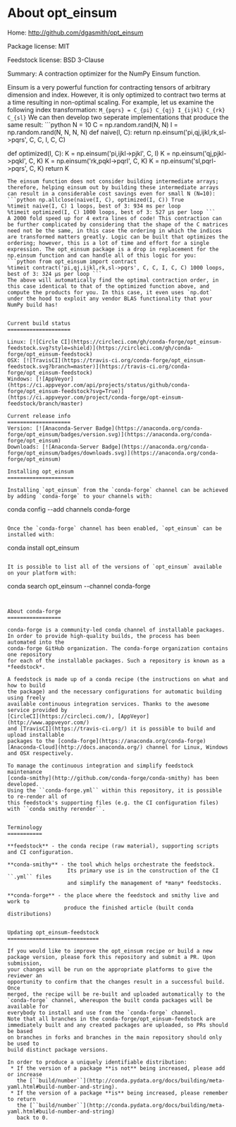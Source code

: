 About opt_einsum
================

Home: http://github.com/dgasmith/opt_einsum

Package license: MIT

Feedstock license: BSD 3-Clause

Summary: A contraction optimizer for the NumPy Einsum function.

Einsum is a very powerful function for contracting tensors of arbitrary dimension and index. However, it is only optimized to contract two terms at a time resulting in non-optimal scaling.
For example, let us examine the following index transformation: `M_{pqrs} = C_{pi} C_{qj} I_{ijkl} C_{rk} C_{sl}`
We can then develop two seperate implementations that produce the same result: ```python N = 10 C = np.random.rand(N, N) I = np.random.rand(N, N, N, N)
def naive(I, C):
    return np.einsum('pi,qj,ijkl,rk,sl->pqrs', C, C, I, C, C)

def optimized(I, C):
    K = np.einsum('pi,ijkl->pjkl', C, I)
    K = np.einsum('qj,pjkl->pqkl', C, K)
    K = np.einsum('rk,pqkl->pqrl', C, K)
    K = np.einsum('sl,pqrl->pqrs', C, K)
    return K
```
The einsum function does not consider building intermediate arrays; therefore, helping einsum out by building these intermediate arrays can result in a considerable cost savings even for small N (N=10):
```python np.allclose(naive(I, C), optimized(I, C)) True
%timeit naive(I, C) 1 loops, best of 3: 934 ms per loop
%timeit optimized(I, C) 1000 loops, best of 3: 527 µs per loop ```
A 2000 fold speed up for 4 extra lines of code! This contraction can be further complicated by considering that the shape of the C matrices need not be the same, in this case the ordering in which the indices are transformed matters greatly. Logic can be built that optimizes the ordering; however, this is a lot of time and effort for a single expression. The opt_einsum package is a drop in replacement for the np.einsum function and can handle all of this logic for you:
```python from opt_einsum import contract
%timeit contract('pi,qj,ijkl,rk,sl->pqrs', C, C, I, C, C) 1000 loops, best of 3: 324 µs per loop ```
The above will automatically find the optimal contraction order, in this case identical to that of the optimized function above, and compute the products for you. In this case, it even uses `np.dot` under the hood to exploit any vendor BLAS functionality that your NumPy build has!


Current build status
====================

Linux: [![Circle CI](https://circleci.com/gh/conda-forge/opt_einsum-feedstock.svg?style=shield)](https://circleci.com/gh/conda-forge/opt_einsum-feedstock)
OSX: [![TravisCI](https://travis-ci.org/conda-forge/opt_einsum-feedstock.svg?branch=master)](https://travis-ci.org/conda-forge/opt_einsum-feedstock)
Windows: [![AppVeyor](https://ci.appveyor.com/api/projects/status/github/conda-forge/opt_einsum-feedstock?svg=True)](https://ci.appveyor.com/project/conda-forge/opt-einsum-feedstock/branch/master)

Current release info
====================
Version: [![Anaconda-Server Badge](https://anaconda.org/conda-forge/opt_einsum/badges/version.svg)](https://anaconda.org/conda-forge/opt_einsum)
Downloads: [![Anaconda-Server Badge](https://anaconda.org/conda-forge/opt_einsum/badges/downloads.svg)](https://anaconda.org/conda-forge/opt_einsum)

Installing opt_einsum
=====================

Installing `opt_einsum` from the `conda-forge` channel can be achieved by adding `conda-forge` to your channels with:

```
conda config --add channels conda-forge
```

Once the `conda-forge` channel has been enabled, `opt_einsum` can be installed with:

```
conda install opt_einsum
```

It is possible to list all of the versions of `opt_einsum` available on your platform with:

```
conda search opt_einsum --channel conda-forge
```


About conda-forge
=================

conda-forge is a community-led conda channel of installable packages.
In order to provide high-quality builds, the process has been automated into the
conda-forge GitHub organization. The conda-forge organization contains one repository
for each of the installable packages. Such a repository is known as a *feedstock*.

A feedstock is made up of a conda recipe (the instructions on what and how to build
the package) and the necessary configurations for automatic building using freely
available continuous integration services. Thanks to the awesome service provided by
[CircleCI](https://circleci.com/), [AppVeyor](http://www.appveyor.com/)
and [TravisCI](https://travis-ci.org/) it is possible to build and upload installable
packages to the [conda-forge](https://anaconda.org/conda-forge)
[Anaconda-Cloud](http://docs.anaconda.org/) channel for Linux, Windows and OSX respectively.

To manage the continuous integration and simplify feedstock maintenance
[conda-smithy](http://github.com/conda-forge/conda-smithy) has been developed.
Using the ``conda-forge.yml`` within this repository, it is possible to re-render all of
this feedstock's supporting files (e.g. the CI configuration files) with ``conda smithy rerender``.


Terminology
===========

**feedstock** - the conda recipe (raw material), supporting scripts and CI configuration.

**conda-smithy** - the tool which helps orchestrate the feedstock.
                   Its primary use is in the construction of the CI ``.yml`` files
                   and simplify the management of *many* feedstocks.

**conda-forge** - the place where the feedstock and smithy live and work to
                  produce the finished article (built conda distributions)


Updating opt_einsum-feedstock
=============================

If you would like to improve the opt_einsum recipe or build a new
package version, please fork this repository and submit a PR. Upon submission,
your changes will be run on the appropriate platforms to give the reviewer an
opportunity to confirm that the changes result in a successful build. Once
merged, the recipe will be re-built and uploaded automatically to the
`conda-forge` channel, whereupon the built conda packages will be available for
everybody to install and use from the `conda-forge` channel.
Note that all branches in the conda-forge/opt_einsum-feedstock are
immediately built and any created packages are uploaded, so PRs should be based
on branches in forks and branches in the main repository should only be used to
build distinct package versions.

In order to produce a uniquely identifiable distribution:
 * If the version of a package **is not** being increased, please add or increase
   the [``build/number``](http://conda.pydata.org/docs/building/meta-yaml.html#build-number-and-string).
 * If the version of a package **is** being increased, please remember to return
   the [``build/number``](http://conda.pydata.org/docs/building/meta-yaml.html#build-number-and-string)
   back to 0.
